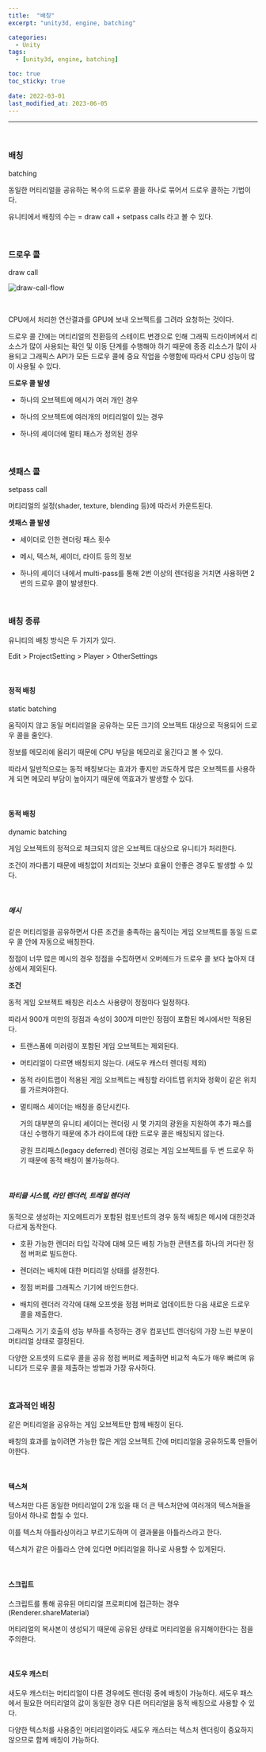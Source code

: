 ```yaml
---
title:  "배칭"
excerpt: "unity3d, engine, batching"

categories:
  - Unity
tags:
  - [unity3d, engine, batching]

toc: true
toc_sticky: true
 
date: 2022-03-01
last_modified_at: 2023-06-05
---  
```


***

<br>

### 배칭

batching 

동일한 머티리얼을 공유하는 복수의 드로우 콜을 하나로 묶어서 드로우 콜하는 기법이다. 

유니티에서 배칭의 수는 = draw call + setpass calls 라고 볼 수 있다. 

<br>

### 드로우 콜

draw call

![draw-call-flow](/assets/images/posting/20220301/draw-call-flow.png)

<br>

CPU에서 처리한 연산결과를 GPU에 보내 오브젝트를 그려라 요청하는 것이다.  

드로우 콜 간에는 머티리얼의 전환등의 스테이트 변경으로 인해 그래픽 드라이버에서 리소스가 많이 사용되는 확인 및 이동 단계를 수행해야 하기 때문에 종종 리소스가 많이 사용되고 그래픽스 API가 모든 드로우 콜에 중요 작업을 수행함에 따라서 CPU 성능이 많이 사용될 수 있다.  

**드로우 콜 발생**  

* 하나의 오브젝트에 메시가 여러 개인 경우

* 하나의 오브젝트에 여러개의 머티리얼이 있는 경우

* 하나의 셰이더에 멀티 패스가 정의된 경우

<br>

### 셋패스 콜

setpass call

머티리얼의 설정(shader, texture, blending 등)에 따라서 카운트된다.  

**셋패스 콜 발생**

* 셰이더로 인한 렌더링 패스 횟수

* 메시, 텍스쳐, 셰이더, 라이트 등의 정보

* 하나의 셰이더 내에서 multi-pass를 통해 2번 이상의 렌더링을 거치면 사용하면 2번의 드로우 콜이 발생한다. 

<br>

### 배칭 종류

유니티의 배칭 방식은 두 가지가 있다. 

Edit > ProjectSetting > Player > OtherSettings 

<br>

#### 정적 배칭

static batching

움직이지 않고 동일 머티리얼을 공유하는 모든 크기의 오브젝트 대상으로 적용되어 드로우 콜을 줄인다. 

정보를 메모리에 올리기 때문에 CPU 부담을 메모리로 옮긴다고 볼 수 있다.  

따라서 일반적으로는 동적 배칭보다는 효과가 좋지만 과도하게 많은 오브젝트를 사용하게 되면 메모리 부담이 높아지기 때문에 역효과가 발생할 수 있다.  

<br>

#### 동적 배칭

dynamic batching

게임 오브젝트의 정적으로 체크되지 않은 오브젝트 대상으로 유니티가 처리한다. 

조건이 까다롭기 때문에 배칭없이 처리되는 것보다 효율이 안좋은 경우도 발생할 수 있다. 

<br>

##### 메시

같은 머티리얼을 공유하면서 다른 조건을 충족하는 움직이는 게임 오브젝트를 동일 드로우 콜 안에 자동으로 배칭한다. 

정점이 너무 많은 메시의 경우 정점을 수집하면서 오버헤드가 드로우 콜 보다 높아져 대상에서 제외된다.  

**조건**

동적 게임 오브젝트 배칭은 리소스 사용량이 정점마다 일정하다. 

따라서 900개 미만의 정점과 속성이 300개 미만인 정점이 포함된 메시에서만 적용된다.

* 트랜스폼에 미러링이 포함된 게임 오브젝트는 제외된다.

* 머티리얼이 다르면 배칭되지 않는다. (새도우 캐스터 렌더링 제외)

* 동적 라이트맵이 적용된 게임 오브젝트는 배칭할 라이트맵 위치와 정확이 같은 위치를 가르켜야한다. 

* 멀티패스 셰이더는 배칭을 중단시킨다.

  거의 대부분의 유니티 셰이더는 렌더링 시 몇 가지의 광원을 지원하여 추가 패스를 대신 수행하기 때문에 추가 라이트에 대한 드로우 콜은 배칭되지 않는다. 

  광원 프리패스(legacy deferred) 렌더링 경로는 게임 오브젝트를 두 번 드로우 하기 때문에 동적 배칭이 불가능하다.

<br>

##### 파티클 시스템, 라인 렌더러, 트레일 렌더러

동적으로 생성하는 지오메트리가 포함된 컴포넌트의 경우 동적 배칭은 메시에 대한것과 다르게 동작한다.  

* 호환 가능한 렌더러 타입 각각에 대해 모든 배칭 가능한 콘텐츠를 하나의 커다란 정점 버퍼로 빌드한다.

* 렌더러는 배치에 대한 머티리얼 상태를 설정한다.

* 정점 버퍼를 그래픽스 기기에 바인드한다.

* 배치의 렌더러 각각에 대해 오프셋을 정점 버퍼로 업데이트한 다음 새로운 드로우 콜을 제출한다.

그래픽스 기기 호출의 성능 부하를 측정하는 경우 컴포넌트 렌더링의 가장 느린 부분이 머티리얼 상태로 결정된다.  

다양한 오프셋의 드로우 콜을 공유 정점 버퍼로 제출하면 비교적 속도가 매우 빠르며 유니티가 드로우 콜을 제출하는 방법과 가장 유사하다.

<br>

### 효과적인 배칭

같은 머티리얼을 공유하는 게임 오브젝트만 함께 배칭이 된다.

배칭의 효과를 높이려면 가능한 많은 게임 오브젝트 간에 머티리얼을 공유하도록 만들어야한다.  

<br>

#### 텍스쳐

텍스처만 다른 동일한 머티리얼이 2개 있을 때 더 큰 텍스처안에 여러개의 텍스쳐들을 담아서 하나로 합칠 수 있다. 

이를 텍스처 아틀라싱이라고 부르기도하며 이 결과물을 아틀라스라고 한다.  

텍스처가 같은 아틀라스 안에 있다면 머티리얼을 하나로 사용할 수 있게된다.

<br>

#### 스크립트

스크립트를 통해 공유된 머티리얼 프로퍼티에 접근하는 경우 (Renderer.shareMaterial) 

머티리얼의 복사본이 생성되기 때문에 공유된 상태로 머티리얼을 유지해야한다는 점을 주의한다. 

<br>

#### 새도우 캐스터

새도우 캐스터는 머티리얼이 다른 경우에도 렌더링 중에 배칭이 가능하다. 새도우 패스에서 필요한 머티리얼의 값이 동일한 경우 다른 머티리얼을 동적 배칭으로 사용할 수 있다. 

다양한 텍스처를 사용중인 머티리얼이라도 새도우 캐스터는 텍스처 렌더링이 중요하지 않으므로 함께 배칭이 가능하다.
